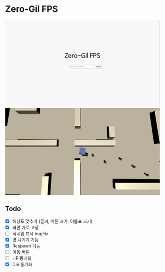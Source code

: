 # Zero-Gil FPS

![0g.PNG](./.github/images/0g.PNG)
![0g1.PNG](./.github/images/0g1.PNG)

## Todo
- [X] 해상도 맞추기 (글씨, 버튼 크기, 이름표 크기)
- [x] 화면 가로 고정
- [ ] 닉네임 표시 bugFix
- [X] 방 나기기 기능
- [X] Respawn 기능
- [ ] 이동 버튼
- [ ] HP 동기화
- [X] Die 동기화